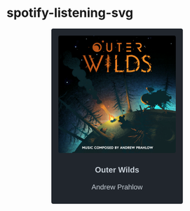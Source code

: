 # spotify-listening-svg

<!-- spotify-listening-svg-start -->
<p align="center"><img src="https://raw.githubusercontent.com/beam41/spotify-listening-svg/dev/top-song-1633192718424.svg" height="400"/></p>
<!-- spotify-listening-svg-end -->
